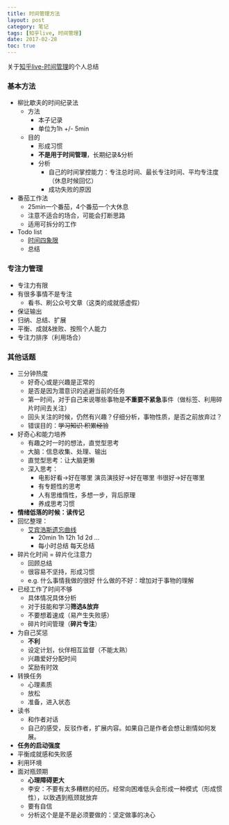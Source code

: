 ```yaml
---
title: 时间管理方法
layout: post
category: 笔记
tags: [知乎live, 时间管理]
date: 2017-02-28
toc: true
---
```


关于[知乎live-时间管理](https://zhuanlan.zhihu.com/p/22881707)的个人总结

### 基本方法
* 柳比歇夫的时间纪录法
  - 方法
    - 本子记录
    - 单位为1h +/- 5min
  - 目的
    - 形成习惯
    - **不是用于时间管理**，长期纪录&分析 
	- 分析
		- 自己的时间掌控能力：专注总时间、最长专注时间、平均专注度（休息时候回忆）
		- 成功失败的原因
* 番茄工作法
  - 25min一个番茄，4个番茄一个大休息
  - 注意不适合的场合，可能会打断思路
  - 适用可拆分的工作
* Todo list
  - [时间四象限](/task/#时间四象限)
  - 总结

### 专注力管理
* 专注力有限
* 有很多事情不是专注
  - 看书、刷公众号文章（这类的成就感虚假）
* 保证输出
* 归纳、总结、扩展
* 平衡、成就&挫败、按照个人能力
* 专注力排序（利用场合）

### 其他话题
* 三分钟热度
  - 好奇心或是兴趣是正常的
  - 是否是因为潜意识的逃避当前的任务
  - 第一时间，对于自己来说哪些事物是**不重要不紧急**事件（做标签、利用碎片时间去关注）
  - 回头关注的时候，仍然有兴趣？仔细分析，事物性质，是否之前放弃过？
  - 错误目的：<del>学习知识 积累经验</del>
* 好奇心和能力培养
  - 有趣之时一时的想法，直觉型思考
  - 大脑：信息收集、处理、输出
  - 直觉型思考：让大脑更懒
  - 深入思考：
    - 电影好看->好在哪里 演员演技好->好在哪里 书很好->好在哪里
    - 有专题性的思考
    - 人有思维惰性，多想一步，背后原理
    - 养成思考习惯
* **情绪低落的时候：读传记**
* 回忆整理：
  - [艾宾浩斯遗忘曲线](https://en.wikipedia.org/wiki/Forgetting_curve)
    - 20min 1h 12h 1d 2d ...
    - 每小时总结 每天总结
* 碎片化时间 = 碎片化注意力
  - 回顾总结
  - 很容易不坚持，形成习惯
  - e.g. 什么事情我做的很好 什么做的不好：增加对于事物的理解
* 已经工作了时间不够
  - 具体情况具体分析
  - 对于技能和学习**筛选&放弃**
  - 不要想着速成（易产生失败感）
  - 碎片时间管理（**碎片专注**）
* 为自己奖惩
  - **不利**
  - 设定计划，伙伴相互监督（不能太熟）
  - 兴趣爱好分配时间
  - 奖励有时效
* 转换任务
  - 心理素质
  - 放松
  - 准备，进入状态
* 读书
  - 和作者对话
  - 自己的感受，反驳作者，扩展内容。如果自己是作者会想让剧情如何发展。
* **任务的启动强度**
* 平衡成就感和失败感
* 利用环境
* 面对瓶颈期
  - **心理障碍更大**
  - 李安：不要有太多糟糕的经历。经常向困难低头会形成一种模式（形成惯性），以致遇到瓶颈就放弃
  - 要有自信
  - 分析这个是是不是必须要做的：坚定做事的决心

